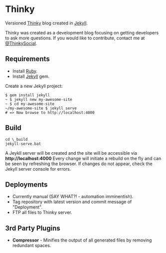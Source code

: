# Thinky
Versioned [Thinky](http://thinky.co.za) blog created in [Jekyll](http://jekyllrb.com/).

Thinky was created as a development blog focusing on getting developers to ask more questions.
If you would like to contribute, contact me at [@ThinkySocial](https://twitter.com/ThinkySocial).

## Requirements
 - Install [Ruby](https://www.ruby-lang.org/en/documentation/installation/).
 - Install [Jekyll](http://jekyllrb.com/) gem.

Create a new Jekyll project:

    $ gem install jekyll
    ~ $ jekyll new my-awesome-site
    ~ $ cd my-awesome-site
    ~/my-awesome-site $ jekyll serve
    # => Now browse to http://localhost:4000

## Build

    cd \_build
    jekyll-serve.bat

A Jeykll server will be created and the site will be accessible via **http://localhost:4000**
Every change will initiate a rebuild on the fly and can be seen by refreshing the browser.
If changes do not appear, check the Jekyll server console for errors.

## Deployments

- Currently manual (SAY WHAT?! - automation imminentish).
- Tag repository with latest version and commit message of "Deployment".
- FTP all files to Thinky server.

## 3rd Party Plugins

 - **Compressor** - Minifies the output of all generated files by removing redundant spaces.
